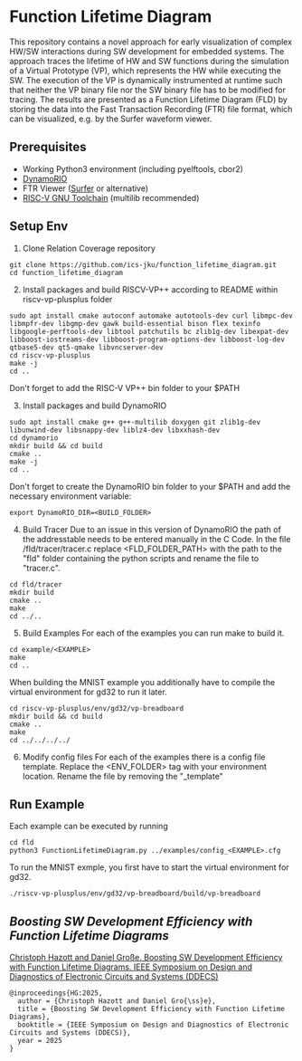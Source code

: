 # Function Lifetime Diagram

This repository contains a novel approach for early visualization of complex HW/SW interactions during SW development for embedded systems. 
The approach traces the lifetime of HW and SW functions during the simulation of a Virtual Prototype (VP), which represents the HW while executing the SW. 
The execution of the VP is dynamically instrumented at runtime such that neither the VP binary file nor the SW binary file has to be modified for tracing. 
The results are presented as a Function Lifetime Diagram (FLD) by storing the data into the Fast Transaction Recording (FTR) file format, which can be visualized, e.g. by the Surfer waveform viewer.

## Prerequisites
- Working Python3 environment (including pyelftools, cbor2)
- [DynamoRIO](https://www.dynamorio.org)
- FTR Viewer ([Surfer](https://surfer-project.org/) or alternative)
- [RISC-V GNU Toolchain](https://github.com/riscv-collab/riscv-gnu-toolchain) (multilib recommended)


## Setup Env

1. Clone Relation Coverage repository
```
git clone https://github.com/ics-jku/function_lifetime_diagram.git
cd function_lifetime_diagram
```

2. Install packages and build RISCV-VP++ according to README within riscv-vp-plusplus folder
```
sudo apt install cmake autoconf automake autotools-dev curl libmpc-dev libmpfr-dev libgmp-dev gawk build-essential bison flex texinfo libgoogle-perftools-dev libtool patchutils bc zlib1g-dev libexpat-dev libboost-iostreams-dev libboost-program-options-dev libboost-log-dev qtbase5-dev qt5-qmake libvncserver-dev
cd riscv-vp-plusplus
make -j
cd ..
```
<p color="red">Don't forget to add the RISC-V VP++ bin folder to your $PATH</p>

3. Install packages and build DynamoRIO
```
sudo apt install cmake g++ g++-multilib doxygen git zlib1g-dev libunwind-dev libsnappy-dev liblz4-dev libxxhash-dev
cd dynamorio
mkdir build && cd build
cmake ..
make -j
cd ..
```
<p color="red">Don't forget to create the DynamoRIO bin folder to your $PATH and add the necessary environment variable:</p>

```
export DynamoRIO_DIR=<BUILD_FOLDER>
```

4. Build Tracer
Due to an issue in this version of DynamoRIO the path of the addresstable needs to be entered manually in the C Code.
In the file /fld/tracer/tracer.c replace <FLD_FOLDER_PATH> with the path to the "fld" folder containing the python scripts and rename the file to "tracer.c".

```
cd fld/tracer
mkdir build
cmake ..
make
cd ../..
```

5. Build Examples
For each of the examples you can run make to build it.
```
cd example/<EXAMPLE>
make
cd ..
```

When building the MNIST example you additionally have to compile the virtual environment for gd32 to run it later.
```
cd riscv-vp-plusplus/env/gd32/vp-breadboard
mkdir build && cd build
cmake ..
make
cd ../../../../
```

6. Modify config files
For each of the examples there is a config file template.
Replace the <ENV_FOLDER> tag with your environment location.
Rename the file by removing the "_template"

## Run Example
Each example can be executed by running
```
cd fld
python3 FunctionLifetimeDiagram.py ../examples/config_<EXAMPLE>.cfg
```

To run the MNIST exmple, you first have to start the virtual environment for gd32.
```
./riscv-vp-plusplus/env/gd32/vp-breadboard/build/vp-breadboard
```

## *Boosting SW Development Efficiency with Function Lifetime Diagrams*

[Christoph Hazott and Daniel Große. Boosting SW Development Efficiency with Function Lifetime Diagrams. IEEE Symposium on Design and Diagnostics of Electronic Circuits and Systems (DDECS)](https://ics.jku.at/files/2025DDECS_FunctionLifetimeDiagram.pdf)

```
@inproceedings{HG:2025,
  author = {Christoph Hazott and Daniel Gro{\ss}e},
  title = {Boosting SW Development Efficiency with Function Lifetime Diagrams},
  booktitle = {IEEE Symposium on Design and Diagnostics of Electronic Circuits and Systems (DDECS)},
  year = 2025
}
```
